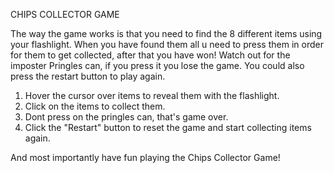 CHIPS COLLECTOR GAME

The way the game works is that you need to find the 8 different items using your flashlight. When you have found them all u need to press them in order for them to get collected, after that you have won! Watch out for the imposter Pringles can, if you press it you lose the game. You could also press the restart button to play again.

1. Hover the cursor over items to reveal them with the flashlight.
2. Click on the items to collect them.
3. Dont press on the pringles can, that's game over.
4. Click the "Restart" button to reset the game and start collecting items again.

And most importantly have fun playing the Chips Collector Game!